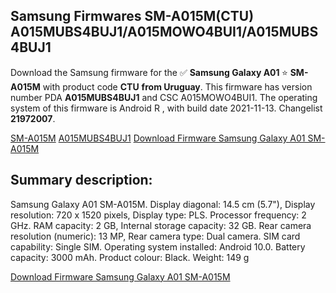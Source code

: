 <h2>Samsung Firmwares SM-A015M(CTU) A015MUBS4BUJ1/A015MOWO4BUI1/A015MUBS4BUJ1</h2>
Download the Samsung firmware for the ✅ <strong>Samsung Galaxy A01 </strong> ⭐ <strong>SM-A015M</strong> with product code <strong>CTU</strong> <strong> from Uruguay</strong>. This firmware has version number PDA <strong>A015MUBS4BUJ1</strong> and CSC A015MOWO4BUI1. The operating system of this firmware is Android R , with build date 2021-11-13. Changelist <strong>21972007</strong>.


[SM-A015M](https://samfirm.shop/samsung/model/SM-A015M)
[A015MUBS4BUJ1](https://samfirm.shop/samsung/pda/A015MUBS4BUJ1)
[Download Firmware Samsung Galaxy A01 SM-A015M](https://samfirm.shop/samsung/firmware/474226)
<h2>Summary description:</h2>
<p>Samsung Galaxy A01 SM-A015M. Display diagonal: 14.5 cm (5.7"), Display resolution: 720 x 1520 pixels, Display type: PLS. Processor frequency: 2 GHz. RAM capacity: 2 GB, Internal storage capacity: 32 GB. Rear camera resolution (numeric): 13 MP, Rear camera type: Dual camera. SIM card capability: Single SIM. Operating system installed: Android 10.0. Battery capacity: 3000 mAh. Product colour: Black. Weight: 149 g</p>


[Download Firmware Samsung Galaxy A01 SM-A015M](https://samfirm.shop/samsung/firmware/474226)
